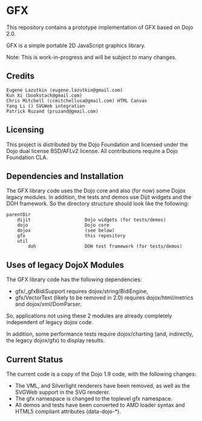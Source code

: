 GFX
===

This repository contains a prototype implementation of GFX based on Dojo 2.0.

GFX is a simple portable 2D JavaScript graphics library.

Note: This is work-in-progress and will be subject to many changes.

Credits
-------
	Eugene Lazutkin (eugene.lazutkin@gmail.com)
	Kun Xi (bookstack@gmail.com)
	Chris Mitchell (ccmitchellusa@gmail.com) HTML Canvas
	Yang Li () SVGWeb integration
	Patrick Ruzand (pruzand@gmail.com)

Licensing
---------

This project is distributed by the Dojo Foundation and licensed under the Dojo dual license BSD/AFLv2 license. All contributions require a Dojo Foundation CLA.

Dependencies and Installation
-----------------------------

The GFX library code uses the Dojo core and also (for now) some Dojox legacy modules.
In addition, the tests and demos use Dijit widgets and the DOH framework.
So the directory structure should look like the following:

    parentDir
        dijit                    Dojo widgets (for tests/demos)
        dojo                     Dojo core
        dojox                    (see below)
        gfx                      this repository
        util
            doh                  DOH test framework (for tests/demos)

Uses of legacy DojoX Modules
----------------------------

The GFX library code has the following dependencies:
- gfx/_gfxBidiSupport requires dojox/string/BidiEngine,
- gfx/VectorText (likely to be removed in 2.0) requires dojox/html/metrics and dojox/xml/DomParser.

So, applications not using these 2 modules are already completely independent of legacy dojox code.

In addition, some performance tests require dojox/charting (and, indirectly, the legacy dojox/gfx) to display results.

Current Status
--------------

The current code is a copy of the Dojo 1.9 code, with the following changes:
- The VML, and Silverlight renderers have been removed, as well as the SVGWeb support in the SVG renderer.
- The gfx namespace is changed to the toplevel gfx namespace.
- All demos and tests have been converted to AMD loader syntax and HTML5 compliant attributes (data-dojo-*).
